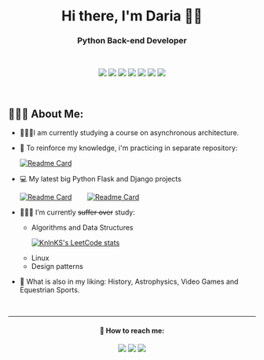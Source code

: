 <h1 align="center">Hi there, I'm Daria 👋🏻</h1>
<h3 align="center">Python Back-end Developer</h3>
&nbsp;
<p align="center"> <img src="https://img.shields.io/badge/python-e78f66?style=for-the-badge&logo=python&logoColor=white" />
  <img src="https://img.shields.io/badge/flask-89adaf?style=for-the-badge&logo=flask&logoColor=white" />
  <img src="https://img.shields.io/badge/django-e78f66?style=for-the-badge&logo=django&logoColor=white" />
  <img src="https://img.shields.io/badge/FastAPI-89adaf?style=for-the-badge&logo=fastapi&logoColor=white" />
  <img src="https://img.shields.io/badge/docker-e78f66?style=for-the-badge&logo=docker&logoColor=white" />
  <img src="https://img.shields.io/badge/postgres-89adaf?style=for-the-badge&logo=postgresql&logoColor=white" />
  <img src="https://img.shields.io/badge/nginx-e78f66?style=for-the-badge&logo=nginx&logoColor=white" />
<p>
  &nbsp;
 <h2 align="left">🙆🏼‍♀️ About Me:</h2> 

 - 👩🏼‍💻I am currently studying a course on asynchronous architecture.
 - 📖 To reinforce my knowledge, i'm practicing in separate repository:
 &nbsp;&nbsp;<p> 
[![Readme Card](https://github-readme-stats.vercel.app/api/pin/?username=Alstacon&repo=aTES&title_color=7f74a3&cache_seconds=30)](https://github.com/Alstacon/aTES)
&nbsp;&nbsp;&nbsp;&nbsp;&nbsp;&nbsp;

 - 💻 My latest big Python Flask and Django projects
 &nbsp;&nbsp;<p> 
 [![Readme Card](https://github-readme-stats.vercel.app/api/pin/?username=Alstacon&repo=ToDoCon&title_color=7f74a3&cache_seconds=30)](https://github.com/Alstacon/ToDoCon)
 &nbsp;&nbsp;&nbsp;&nbsp;&nbsp;&nbsp;
 [![Readme Card](https://github-readme-stats.vercel.app/api/pin/?username=Alstacon&repo=Kinopoisk&title_color=7f74a3&cache_seconds=30)](https://github.com/Alstacon/Kinopoisk)


   
 - 👩🏼‍🎓 I’m currently ~~suffer over~~ study:
      - Algorithms and Data Structures
      &nbsp;&nbsp;<p>
  [![KnlnKS's LeetCode stats](https://leetcode-stats-six.vercel.app/api?username=alstacon)](https://github.com/KnlnKS/leetcode-stats)
      - Linux
      - Design patterns
    
 - 🎠 What is also in my liking: History, Astrophysics, Video Games and Equestrian Sports.
   

&nbsp;
&nbsp;
&nbsp;
&nbsp;
&nbsp;
___
        
 <h4 align="center">💌 How to reach me:</h4>

<p align="center">
  <a href="https://www.linkedin.com/in/alstacon/"><img src="https://img.shields.io/badge/linkedin-dcb4ac?style=for-the-badge&logo=linkedin&logoColor=white" /></a> 
  <a href="mailto:alstacon@gmail.com"><img src="https://img.shields.io/badge/Gmail-a56d50?style=for-the-badge&logo=gmail&logoColor=white" /></a>
  <a href="https://t.me/Alstacon"><img src="https://img.shields.io/badge/Telegram-dcb4ac?style=for-the-badge&logo=telegram&logoColor=white" /></a> 
<p>  


        
 

